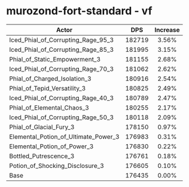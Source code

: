 # murozond-fort-standard - vf
| Actor | DPS | Increase |
|---|:---:|:---:|
|Iced_Phial_of_Corrupting_Rage_95_3|182719|3.56%|
|Iced_Phial_of_Corrupting_Rage_85_3|181995|3.15%|
|Phial_of_Static_Empowerment_3|181155|2.68%|
|Iced_Phial_of_Corrupting_Rage_70_3|181062|2.62%|
|Phial_of_Charged_Isolation_3|180916|2.54%|
|Phial_of_Tepid_Versatility_3|180825|2.49%|
|Iced_Phial_of_Corrupting_Rage_40_3|180789|2.47%|
|Phial_of_Elemental_Chaos_3|180255|2.17%|
|Iced_Phial_of_Corrupting_Rage_50_3|180118|2.09%|
|Phial_of_Glacial_Fury_3|178150|0.97%|
|Elemental_Potion_of_Ultimate_Power_3|176983|0.31%|
|Elemental_Potion_of_Power_3|176830|0.22%|
|Bottled_Putrescence_3|176761|0.18%|
|Potion_of_Shocking_Disclosure_3|176605|0.10%|
|Base|176435|0.00%|
